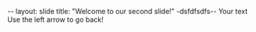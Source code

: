 
--
layout: slide
title: "Welcome to our second slide!"
-dsfdfsdfs--
Your text
Use the left arrow to go back!
